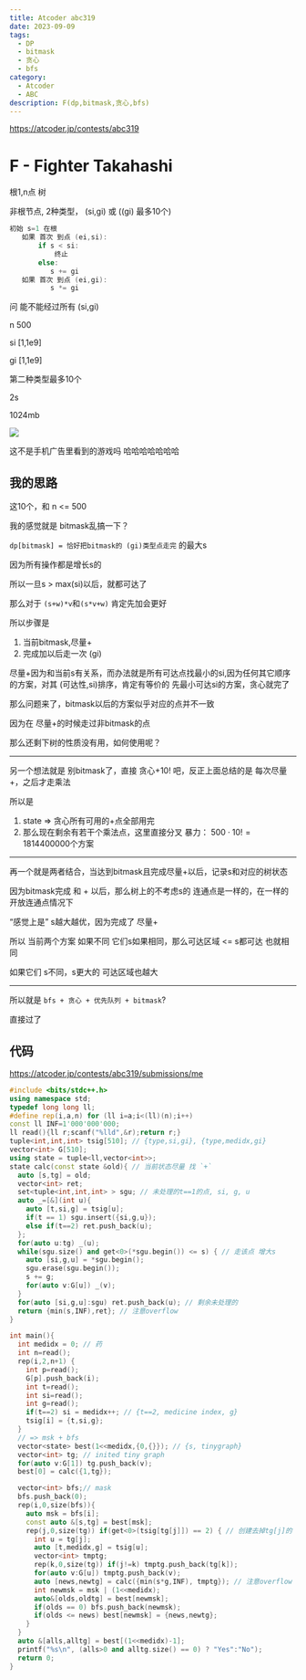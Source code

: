 ```yaml
---
title: Atcoder abc319
date: 2023-09-09
tags:
  - DP
  - bitmask
  - 贪心
  - bfs
category:
  - Atcoder
  - ABC
description: F(dp,bitmask,贪心,bfs)
---
```


<https://atcoder.jp/contests/abc319>

# F - Fighter Takahashi

根1,n点 树

非根节点, 2种类型， (si,gi) 或 ((gi) 最多10个)

```cpp
初始 s=1 在根
   如果 首次 到点 (ei,si):
       if s < si:
           终止
       else:
          s += gi
   如果 首次 到点 (ei,gi):
          s *= gi
```

问 能不能经过所有 (si,gi)

n 500

si [1,1e9]

gi [1,1e9]

第二种类型最多10个

2s

1024mb

![](https://img.atcoder.jp/abc319/df876b93cd1181b6e7269d978c19632b.png)

这不是手机广告里看到的游戏吗 哈哈哈哈哈哈哈

## 我的思路

这10个，和 n <= 500

我的感觉就是 bitmask乱搞一下？

`dp[bitmask] = 恰好把bitmask的 (gi)类型点走完` 的最大s

因为所有操作都是增长s的

所以一旦s > max(si)以后，就都可达了

那么对于 `(s+w)*v`和`(s*v+w)` 肯定先加会更好

所以步骤是 

1. 当前bitmask,尽量+
2. 完成加以后走一次 (gi)

尽量+因为和当前s有关系，而办法就是所有可达点找最小的si,因为任何其它顺序的方案，对其 (可达性,si)排序，肯定有等价的 先最小可达si的方案，贪心就完了

那么问题来了，bitmask以后的方案似乎对应的点并不一致

因为在 尽量+的时候走过非bitmask的点

那么还剩下树的性质没有用，如何使用呢？

---

另一个想法就是 别bitmask了，直接 贪心+10! 吧，反正上面总结的是 每次尽量+，之后才走乘法

所以是

1. state => 贪心所有可用的+点全部用完
2. 那么现在剩余有若干个乘法点，这里直接分叉 暴力： $500\cdot 10!=1814400000$个方案

---

再一个就是两者结合，当达到bitmask且完成尽量+以后，记录s和对应的树状态

因为bitmask完成 和 + 以后，那么树上的不考虑s的 连通点是一样的，在一样的开放连通点情况下

“感觉上是” s越大越优，因为完成了 尽量+

所以 当前两个方案 如果不同 它们s如果相同，那么可达区域 <= s都可达 也就相同

如果它们 s不同，s更大的 可达区域也越大

---

所以就是 `bfs + 贪心 + 优先队列 + bitmask`?

直接过了

<!--more-->

## 代码

https://atcoder.jp/contests/abc319/submissions/me

```cpp
#include <bits/stdc++.h>
using namespace std;
typedef long long ll;
#define rep(i,a,n) for (ll i=a;i<(ll)(n);i++)
const ll INF=1'000'000'000;
ll read(){ll r;scanf("%lld",&r);return r;}
tuple<int,int,int> tsig[510]; // {type,si,gi}, {type,medidx,gi}
vector<int> G[510];
using state = tuple<ll,vector<int>>;
state calc(const state &old){ // 当前状态尽量 找 `+`
  auto [s,tg] = old;
  vector<int> ret;
  set<tuple<int,int,int> > sgu; // 未处理的t==1的点, si, g, u
  auto _=[&](int u){
    auto [t,si,g] = tsig[u];
    if(t == 1) sgu.insert({si,g,u});
    else if(t==2) ret.push_back(u);
  };
  for(auto u:tg) _(u);
  while(sgu.size() and get<0>(*sgu.begin()) <= s) { // 走该点 增大s
    auto [si,g,u] = *sgu.begin();
    sgu.erase(sgu.begin());
    s += g;
    for(auto v:G[u]) _(v);
  }
  for(auto [si,g,u]:sgu) ret.push_back(u); // 剩余未处理的
  return {min(s,INF),ret}; // 注意overflow
}

int main(){
  int medidx = 0; // 药
  int n=read();
  rep(i,2,n+1) {
    int p=read();
    G[p].push_back(i);
    int t=read();
    int si=read();
    int g=read();
    if(t==2) si = medidx++; // {t==2, medicine index, g}
    tsig[i] = {t,si,g};
  }
  // => msk + bfs
  vector<state> best(1<<medidx,{0,{}}); // {s, tinygraph}
  vector<int> tg; // inited tiny graph
  for(auto v:G[1]) tg.push_back(v);
  best[0] = calc({1,tg});

  vector<int> bfs;// mask
  bfs.push_back(0);
  rep(i,0,size(bfs)){
    auto msk = bfs[i];
    const auto &[s,tg] = best[msk];
    rep(j,0,size(tg)) if(get<0>(tsig[tg[j]]) == 2) { // 创建去掉tg[j]的
      int u = tg[j];
      auto [t,medidx,g] = tsig[u];
      vector<int> tmptg;
      rep(k,0,size(tg)) if(j!=k) tmptg.push_back(tg[k]);
      for(auto v:G[u]) tmptg.push_back(v);
      auto [news,newtg] = calc({min(s*g,INF), tmptg}); // 注意overflow
      int newmsk = msk | (1<<medidx);
      auto&[olds,oldtg] = best[newmsk];
      if(olds == 0) bfs.push_back(newmsk);
      if(olds <= news) best[newmsk] = {news,newtg};
    }
  }
  auto &[alls,alltg] = best[(1<<medidx)-1];
  printf("%s\n", (alls>0 and alltg.size() == 0) ? "Yes":"No");
  return 0;
}
```

